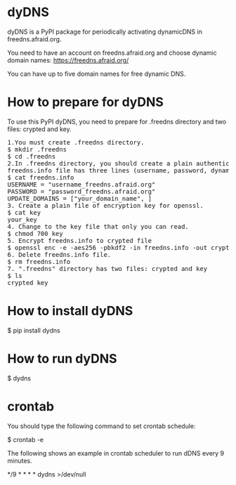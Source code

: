 # dyDNS
dyDNS is a PyPI package for periodically activating dynamicDNS in freedns.afraid.org.

You need to have an account on freedns.afraid.org and choose dynamic domain names:
https://freedns.afraid.org/

You can have up to five domain names for free dynamic DNS.

# How to prepare for dyDNS
To use this PyPI dyDNS, you need to prepare for .freedns directory and two files: crypted and key.
<pre>
1.You must create .freedns directory.
$ mkdir .freedns
$ cd .freedns
2.In .freedns directory, you should create a plain authenticiation file: freedns.info.
freedns.info file has three lines (username, password, dynamic domain name).
$ cat freedns.info
USERNAME = "username_freedns.afraid.org"
PASSWORD = "password_freedns.afraid.org"
UPDATE_DOMAINS = ["your_domain_name", ] 
3. Create a plain file of encryption key for openssl.
$ cat key
your_key 
4. Change to the key file that only you can read.
$ chmod 700 key
5. Encrypt freedns.info to crypted file
$ openssl enc -e -aes256 -pbkdf2 -in freedns.info -out crypted -k `cat key` 
6. Delete freedns.info file.
$ rm freedns.info
7. ".freedns" directory has two files: crypted and key
$ ls
crypted key
</pre>

# How to install dyDNS
$ pip install dydns

# How to run dyDNS
$ dydns

# crontab
You should type the following command to set crontab schedule:

$ crontab -e

The following shows an example in crontab scheduler to run dDNS every 9 minutes.

*/9 * * * * dydns >/dev/null
